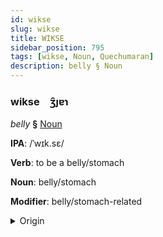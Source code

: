 ```yaml
---
id: wikse
slug: wikse
title: WIKSE
sidebar_position: 795
tags: [wikse, Noun, Quechumaran]
description: belly § Noun
---
```


### wikse&emsp;<span kind="abugida">ʒ̑ȷɐɿ</span>

*belly* **§** [Noun](../../tags/Noun)

**IPA**: /ˈwɪk.sɛ/

**Verb**: to be a belly/stomach

**Noun**: belly/stomach

**Modifier**: belly/stomach-related

<details>
    <summary>Origin</summary>
    Quechua wiksa ['wɪksæ]<br/>
    <em>Quechumaran Language Family</em>
</details>